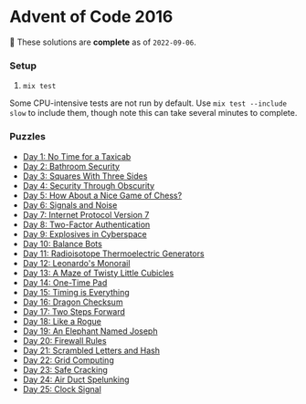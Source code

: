 # Advent of Code 2016

🏁 These solutions are **complete** as of `2022-09-06`.

### Setup

1. `mix test`

Some CPU-intensive tests are not run by default. Use `mix test --include slow`
to include them, though note this can take several minutes to complete.

### Puzzles

* [Day 1: No Time for a Taxicab](days/01)
* [Day 2: Bathroom Security](days/02)
* [Day 3: Squares With Three Sides](days/03)
* [Day 4: Security Through Obscurity](days/04)
* [Day 5: How About a Nice Game of Chess?](days/05)
* [Day 6: Signals and Noise](days/06)
* [Day 7: Internet Protocol Version 7](days/07)
* [Day 8: Two-Factor Authentication](days/08)
* [Day 9: Explosives in Cyberspace](days/09)
* [Day 10: Balance Bots](days/10)
* [Day 11: Radioisotope Thermoelectric Generators](days/11)
* [Day 12: Leonardo's Monorail](days/12)
* [Day 13: A Maze of Twisty Little Cubicles](days/13)
* [Day 14: One-Time Pad](days/14)
* [Day 15: Timing is Everything](days/15)
* [Day 16: Dragon Checksum](days/16)
* [Day 17: Two Steps Forward](days/17)
* [Day 18: Like a Rogue](days/18)
* [Day 19: An Elephant Named Joseph](days/19)
* [Day 20: Firewall Rules](days/20)
* [Day 21: Scrambled Letters and Hash](days/21)
* [Day 22: Grid Computing](days/22)
* [Day 23: Safe Cracking](days/23)
* [Day 24: Air Duct Spelunking](days/24)
* [Day 25: Clock Signal](days/25)
